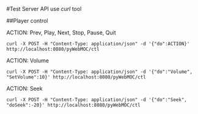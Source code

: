 #Test Server API use _curl_ tool  

##Player control  

ACTION: Prev, Play, Next, Stop, Pause, Quit  

    curl -X POST -H "Content-Type: application/json" -d '{"do":ACTION}' http://localhost:8080/pyWebMOC/ctl

ACTION: Volume  

    curl -X POST -H "Content-Type: application/json" -d '{"do":"Volume", "SetVolume":10}' http://localhost:8080/pyWebMOC/ctl  

ACTION: Seek

    curl -X POST -H "Content-Type: application/json" -d '{"do":"Seek", "doSeek":-20}' http://localhost:8080/pyWebMOC/ctl  


